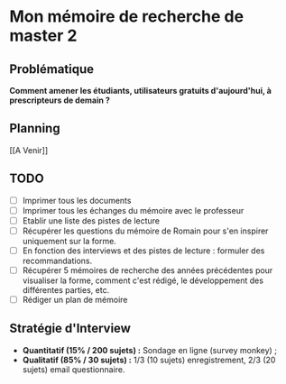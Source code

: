 # Mon mémoire de recherche de master 2

## Problématique
**Comment amener les étudiants, utilisateurs gratuits d'aujourd'hui, à prescripteurs de demain ?**

## Planning
[[A Venir]]

## TODO 
- [ ] Imprimer tous les documents
- [ ] Imprimer tous les échanges du mémoire avec le professeur
- [ ] Etablir une liste des pistes de lecture
- [ ] Récupérer les questions du mémoire de Romain pour s'en inspirer uniquement sur la forme.
- [ ] En fonction des interviews et des pistes de lecture : formuler des recommandations.
- [ ] Récupérer 5 mémoires de recherche des années précédentes pour visualiser la forme, comment c'est rédigé, le développement des différentes parties, etc.
- [ ] Rédiger un plan de mémoire

## Stratégie d'Interview
- **Quantitatif (15% / 200 sujets) :** Sondage en ligne (survey monkey) ;
- **Qualitatif (85% / 30 sujets) :** 1/3 (10 sujets) enregistrement, 2/3 (20 sujets) email questionnaire.